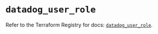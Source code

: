 # `datadog_user_role`

Refer to the Terraform Registry for docs: [`datadog_user_role`](https://registry.terraform.io/providers/datadog/datadog/3.77.0/docs/resources/user_role).
